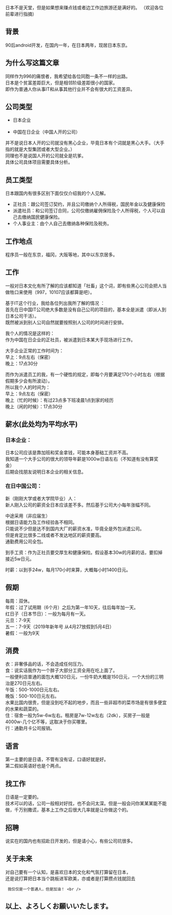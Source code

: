 日本不是天堂，但是如果想来赚点钱或者边工作边旅游还是满好的。
（欢迎各位前辈进行指摘）

## 背景
90后android开发，在国内一年，在日本两年，现居日本东京。

## 为什么写这篇文章
同样作为996的痛恨者，我希望给各位同胞一条不一样的出路。 <br /> 
日本是个贫富差距巨大，但是相邻阶级差距很小的国家。 <br /> 
即作为普通人你从事IT和从事其他行业并不会有很大的工资差异。 <br /> 

## 公司类型 
* 日本企业 <br />  <br /> 
* 中国在日企业（中国人开的公司）

并不是说日本人开的公司就没有黑心企业，毕竟日本有个词就是黑心大手。（大手指的就是大型集团或者大型企业。） <br /> 
同理也不是说国人开的公司就全是坑爹。 <br /> 
具体公司具体项目需要具体分析。 <br /> 

## 员工类型
日本跟国内有很多区别下面仅仅介绍我的个人见解。 <br /> 
* 正社员：跟公司签订契约，并且公司缴纳个人所得税，国民年金以及健康保险 <br /> 
* 派遣社员：和公司签订合同，公司仅缴纳雇佣保险及个人所得税，个人可以自己去缴纳国民健康保险。 <br /> 
* 个人事业主：由个人自己去缴纳各种保险及税务。 <br /> 

## 工作地点
程序员一般在东京，福冈，大阪等地，其中以东京居多。 <br /> 

## 工作
一般对日本文化有所了解的应该都知道「社畜」这个词，即有些黑心公司会把人当做牲口来使用（997，10107应该都算是吧）。 <br /> 

基于IT这个行业，我给各位列出我所了解的情况 ：<br /> 
首先在日中国IT公司绝大多数是没有自己公司的项目的，基本全是派遣（即派人到日本公司干活）。 <br /> 
既然被派到别人公司自然就要按照别人公司的时间进行安排。 <br /> 

我个人的情况是这样的： <br /> 
作为中国在日企业的正社员，被派遣到日本某大手现场进行工作。 <br /> 

大手企业正常的工作时间为： <br /> 
早上：9点左右（保密） <br /> 
晚上：17点30分 <br /> 

而作为派遣员工的我，有一个硬性的规定，即每个月要满足170个小时左右（根据假期多少会有所波动）。 <br /> 
所以我个人的时间为： <br /> 
早上：9点左右（保密） <br /> 
晚上（忙的时候）：有过23点多下班凌晨1点到家的经历 <br /> 
晚上（闲的时候）：17点30分 <br /> 

## 薪水(此处均为平均水平)
 ### 日本企业：
   
   日本公司应该是靠加班和奖金拿钱，可能本身基础工资并不高。  <br /> 
   我知道一个大手公司的很大的领导年薪是1000w日语左右（不知道有没有算奖金） <br /> 
   后期会找朋友说明日本企业的相关信息。 <br /> 
  


 ### 在日中国公司：
    
   新（刚刚大学或者大学院毕业）人： <br /> 
   新人刚入公司的薪资全日本应该差不多。然后基于公司大小每年涨幅不同。 <br /> 
  
   中途采用（非应届生） <br /> 
   根据日语能力及工作经验各不相同。 <br /> 
   只能说不少但是达不到国内大厂的薪资水准，毕竟全是外包派遣公司。 <br /> 
   但是肯定比很多二线或者不发达地区的薪资要高。 <br /> 
   通勤费用公司全包。 <br /> 
    
   到手工资：作为正社员要交厚生和健康保险。假设基本30w的月薪的话，要扣掉接近5w日元。 <br /> 
    
   时薪：以到手24w，每月170小时来算，大概每小时1400日元。 <br /> 
    
## 假期
   
   每周：双休。 <br /> 
   年假：过了试用期（6个月）之后为第一年10天，往后每年加一天。 <br /> 
   红日子（日本节日）：一般为每月有一天。 <br /> 
   元旦：7-9天 <br /> 
   五一：7-9天（2019年新年号  从4月27放假到5月4日） <br /> 
   暑假：一般为9天 <br /> 

## 消费
   
   衣：非奢侈品的话，不会造成任何压力。 <br /> 
   食：说实话我作为一个胖子大部分工资全用在吃上面了。 <br /> 
        一般便利店普通的面包大概120日元，一份牛奶大概是150日元，一个大份的三明治是270日元左右。 <br /> 
        午饭：500-1000日元左右。 <br /> 
        晚饭：500-100日元左右。 <br /> 
        水果比国内很贵，但是没到吃不起的地步，而且一些非超市的菜市场是有很多便宜的水果和蔬菜的。 <br /> 
   住：宿舍一般为5w-6w左右。租房是7w-12w左右（2dk），买房子一般是4000w-几个亿不等，这取决于你买哪里。 <br /> 
   行：通勤月卡公司报销。 <br /> 
   
    
## 语言
   
   第一主要的是日语，不管有没有证，口语好就是好。 <br /> 
   第二假如英语好也是个两点。 <br /> 
    
## 找工作
   
   日语是一定要的。 <br /> 
   技术可以的话，公司一般相对好找，也不会问太深。但是一般会问你某某某能不能做，千万别撒谎，基本上工作之后很大几率就是让你做这个的。 <br /> 
    
## 招聘
    
   说实在的国内也有招赴日开发的，但是请小心，有些公司坑很多。 <br /> 
    
    
   
## 关于未来
    
   对自己要有一个认知，是喜欢日本的文化和气氛打算留在日本， <br /> 
   还是说打算把日本当个跳板进军欧美，亦或者是打算攒点钱就回去 <br /> 
     
     我仅仅是一个普通人，但是加油！ <br /> 
     

## 以上、よろしくお願いいたします。 <br /> 

